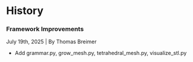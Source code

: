 # History

### Framework Improvements
July 19th, 2025 | By Thomas Breimer
- Add grammar.py, grow_mesh.py, tetrahedral_mesh.py, visualize_stl.py
